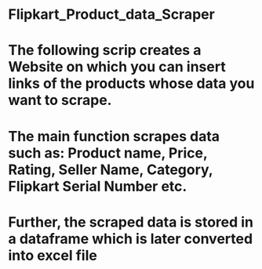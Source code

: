 # Flipkart_Product_data_Scraper

# The following scrip creates a Website on which you can insert links of the products whose data you want to scrape.
# The main function scrapes data such as: Product name, Price, Rating, Seller Name, Category, Flipkart Serial Number etc.
# Further, the scraped data is stored in a dataframe which is later converted into excel file
